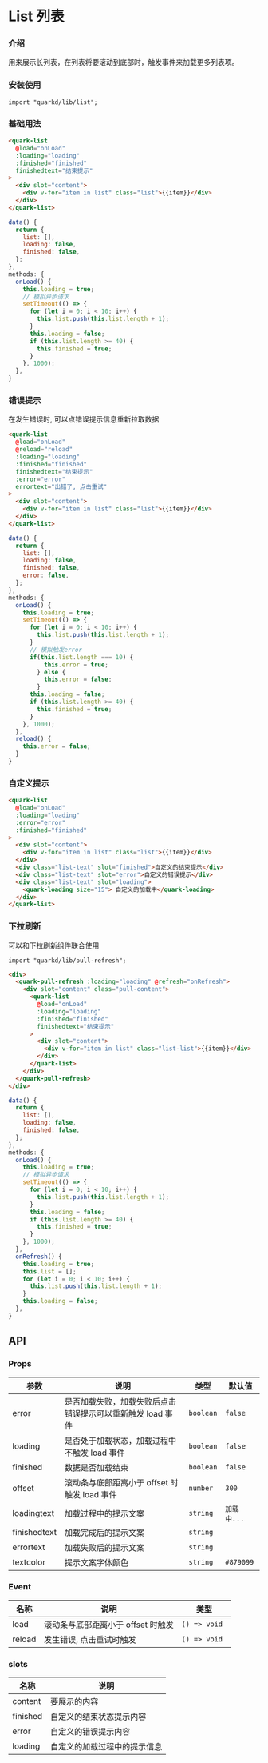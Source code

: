# List 列表

### 介绍

用来展示长列表，在列表将要滚动到底部时，触发事件来加载更多列表项。

### 安装使用

```tsx
import "quarkd/lib/list";
```

### 基础用法

```html
<quark-list
  @load="onLoad"
  :loading="loading"
  :finished="finished"
  finishedtext="结束提示"
>
  <div slot="content">
    <div v-for="item in list" class="list">{{item}}</div>
  </div>
</quark-list>
```

```javascript
data() {
  return {
    list: [],
    loading: false,
    finished: false,
  };
},
methods: {
  onLoad() {
    this.loading = true;
    // 模拟异步请求
    setTimeout(() => {
      for (let i = 0; i < 10; i++) {
        this.list.push(this.list.length + 1);
      }
      this.loading = false;
      if (this.list.length >= 40) {
        this.finished = true;
      }
    }, 1000);
  },
}
```

### 错误提示

在发生错误时, 可以点错误提示信息重新拉取数据

```html
<quark-list
  @load="onLoad"
  @reload="reload"
  :loading="loading"
  :finished="finished"
  finishedtext="结束提示"
  :error="error"
  errortext="出错了, 点击重试"
>
  <div slot="content">
    <div v-for="item in list" class="list">{{item}}</div>
  </div>
</quark-list>
```

```javascript
data() {
  return {
    list: [],
    loading: false,
    finished: false,
    error: false,
  };
},
methods: {
  onLoad() {
    this.loading = true;
    setTimeout(() => {
      for (let i = 0; i < 10; i++) {
        this.list.push(this.list.length + 1);
      }
      // 模拟触发error
      if(this.list.length === 10) {
          this.error = true;
        } else {
          this.error = false;
        }
      this.loading = false;
      if (this.list.length >= 40) {
        this.finished = true;
      }
    }, 1000);
  },
  reload() {
    this.error = false;
  }
}
```

### 自定义提示

```html
<quark-list
  @load="onLoad"
  :loading="loading"
  :error="error"
  :finished="finished"
>
  <div slot="content">
    <div v-for="item in list" class="list">{{item}}</div>
  </div>
  <div class="list-text" slot="finished">自定义的结束提示</div>
  <div class="list-text" slot="error">自定义的错误提示</div>
  <div class="list-text" slot="loading">
    <quark-loading size="15"> 自定义的加载中</quark-loading>
  </div>
</quark-list>
```

### 下拉刷新

可以和下拉刷新组件联合使用

```tsx
import "quarkd/lib/pull-refresh";
```

```html
<div>
  <quark-pull-refresh :loading="loading" @refresh="onRefresh">
    <div slot="content" class="pull-content">
      <quark-list
        @load="onLoad"
        :loading="loading"
        :finished="finished"
        finishedtext="结束提示"
      >
        <div slot="content">
          <div v-for="item in list" class="list-list">{{item}}</div>
        </div>
      </quark-list>
    </div>
  </quark-pull-refresh>
</div>
```

```javascript
data() {
  return {
    list: [],
    loading: false,
    finished: false,
  };
},
methods: {
  onLoad() {
    this.loading = true;
    // 模拟异步请求
    setTimeout(() => {
      for (let i = 0; i < 10; i++) {
        this.list.push(this.list.length + 1);
      }
      this.loading = false;
      if (this.list.length >= 40) {
        this.finished = true;
      }
    }, 1000);
  },
  onRefresh() {
    this.loading = true;
    this.list = [];
    for (let i = 0; i < 10; i++) {
      this.list.push(this.list.length + 1);
    }
    this.loading = false;
  },
}
```

## API

### Props

| 参数         | 说明                                                       | 类型      | 默认值      |
| ------------ | ---------------------------------------------------------- | --------- | ----------- |
| error        | 是否加载失败，加载失败后点击错误提示可以重新触发 load 事件 | `boolean` | `false`     |
| loading      | 是否处于加载状态，加载过程中不触发 load 事件               | `boolean` | `false`     |
| finished     | 数据是否加载结束                                           | `boolean` | `false`     |
| offset       | 滚动条与底部距离小于 offset 时触发 load 事件               | `number`  | `300`       |
| loadingtext  | 加载过程中的提示文案                                       | `string`  | `加载中...` |
| finishedtext | 加载完成后的提示文案                                       | `string`  |             |
| errortext    | 加载失败后的提示文案                                       | `string`  |             |
| textcolor    | 提示文案字体颜色                                           | `string`  | `#879099`   |

### Event

| 名称   | 说明                               | 类型          |
| ------ | ---------------------------------- | ------------- |
| load   | 滚动条与底部距离小于 offset 时触发 | `() => void ` |
| reload | 发生错误, 点击重试时触发           | `() => void`  |

### slots

| 名称     | 说明                         |
| -------- | ---------------------------- |
| content  | 要展示的内容                 |
| finished | 自定义的结束状态提示内容     |
| error    | 自定义的错误提示内容         |
| loading  | 自定义的加载过程中的提示信息 |
